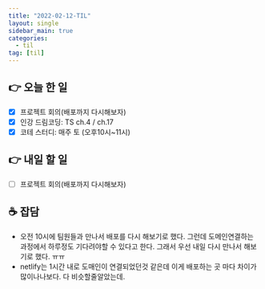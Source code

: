```yaml
---
title: "2022-02-12-TIL"
layout: single
sidebar_main: true
categories:
  - til
tag: [til]
---
```


## 👉 오늘 한 일

- [x] 프로젝트 회의(배포까지 다시해보자)
- [x] 인강 드림코딩: TS ch.4 / ch.17
- [x] 코테 스터디: 매주 토 (오후10시~11시)

## 👉 내일 할 일

- [ ] 프로젝트 회의(배포까지 다시해보자)

## ☕ 잡담

- 오전 10시에 팀원들과 만나서 배포를 다시 해보기로 했다. 그런데 도메인연결하는 과정에서 하루정도 기다려야할 수 있다고 한다. 그래서 우선 내일 다시 만나서 해보기로 했다. ㅠㅠ
- netlify는 1시간 내로 도매인이 연결되었던것 같은데 이게 배포하는 곳 마다 차이가 많이나나보다. 다 비슷할줄알았는데.

<br /><br /><br /><br />
